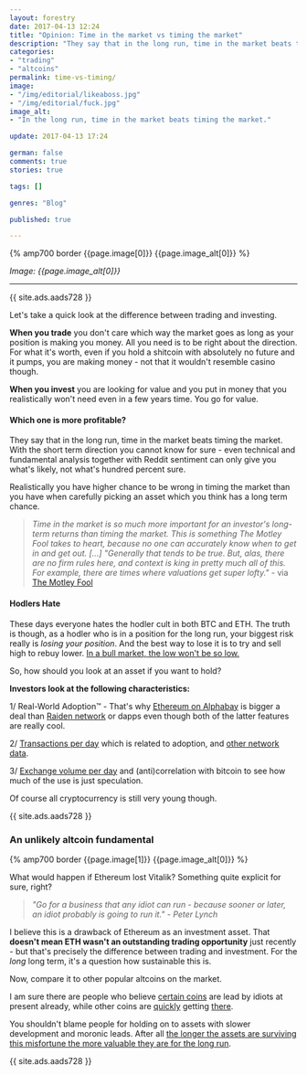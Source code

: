 ```yaml
---
layout: forestry
date: 2017-04-13 12:24
title: "Opinion: Time in the market vs timing the market"
description: "They say that in the long run, time in the market beats timing the market. With the short term direction you cannot know for sure - even technical and fundamental analysis together with Reddit sentiment can only give you what's likely, not what's hundred percent sure."
categories:
- "trading"
- "altcoins"
permalink: time-vs-timing/
image:
- "/img/editorial/likeaboss.jpg"
- "/img/editorial/fuck.jpg"
image_alt:
- "In the long run, time in the market beats timing the market."

update: 2017-04-13 17:24

german: false
comments: true
stories: true

tags: []

genres: "Blog"

published: true

---
```


{% amp700 border {{page.image[0]}} {{page.image_alt[0]}} %}

_Image: {{page.image_alt[0]}}_

________________________

{{ site.ads.aads728 }}

Let's take a quick look at the difference between trading and investing.

**When you trade** you don't care which way the market goes as long as your position is making you money. All you need is to be right about the direction. For what it's worth, even if you hold a shitcoin with absolutely no future and it pumps, you are making money - not that it wouldn't resemble casino though.

**When you invest** you are looking for value and you put in money that you realistically won't need even in a few years time. You go for value.

#### Which one is more profitable?

They say that in the long run, time in the market beats timing the market. With the short term direction you cannot know for sure - even technical and fundamental analysis together with Reddit sentiment can only give you what's likely, not what's hundred percent sure.

Realistically you have higher chance to be wrong in timing the market than you have when carefully picking an asset which you think has a long term chance.

>*Time in the market is so much more important for an investor's long-term returns than timing the market. This is something The Motley Fool takes to heart, because no one can accurately know when to get in and get out.  [...] "Generally that tends to be true. But, alas, there are no firm rules here, and context is king in pretty much all of this. For example, there are times where valuations get super lofty."* - via [The Motley Fool](https://www.fool.com/investing/2016/07/01/time-in-the-market-vs-timing-the-market.aspx)

#### Hodlers Hate

These days everyone hates the hodler cult in both BTC and ETH. The truth is though, as a hodler who is in a position for the long run, your biggest risk really is *losing your position*. And the best way to lose it is to try and sell high to rebuy lower. [In a bull market, the low won't be so low.](https://www.altcointrading.net/litecoin-pump/#the-technicals)

So, how should you look at an asset if you want to hold?

**Investors look at the following characteristics:**

1/ Real-World Adoption&trade; - That's why [Ethereum on Alphabay](https://www.altcointrading.net/zoe-ethereum-alphabay/) is bigger a deal than [Raiden network](http://raiden.network/) or dapps even though both of the latter features are really cool.

2/ [Transactions per day](https://etherscan.io/chart/tx/) which is related to adoption, and [other network data](/eth-traders-tool/).

3/ [Exchange volume per day](http://coinmarketcap.com/) and (anti)correlation with bitcoin to see how much of the use is just speculation.

Of course all cryptocurrency is still very young though.

{{ site.ads.aads728 }}


### An unlikely altcoin fundamental

{% amp700 border {{page.image[1]}} {{page.image_alt[0]}} %}

What would happen if Ethereum lost Vitalik? Something quite explicit for sure, right?

> *"Go for a business that any idiot can run - because sooner or later, an idiot probably is going to run it." - Peter Lynch*

I believe this is a drawback of Ethereum as an investment asset. That **doesn't mean ETH wasn't an outstanding trading opportunity** just recently - but that's precisely the difference between trading and investment. For the *long* long term, it's a question how sustainable this is.

Now, compare it to other popular altcoins on the market.

I am sure there are people who believe [certain coins](https://www.reddit.com/r/Monero/comments/61atcg/what_i_believe_is_holding_back_our_adoption_and/) are lead by idiots at present already, while other coins are [quickly](https://twitter.com/notgrubles/status/851878073909862400/photo/1) getting [there](http://cointimes.tech/2017/04/napoleonbitcoin/).

You shouldn't blame people for holding on to assets with slower development and moronic leads. After all [the longer the assets are surviving this misfortune the more valuable they are for the long run](https://en.wikipedia.org/wiki/Lindy_effect).


{{ site.ads.aads728 }}
